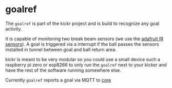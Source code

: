# goalref
The `goalref` is part of the kickr project and is build to recognize any goal activity.

It is capable of monitoring two break beam sensors (we use the [adafruit IR sensors](https://www.adafruit.com/product/2167)). A goal is triggered via a interrupt if the ball passes the sensors installed in tunnel between goal and ball return area.

kickr is meant to be very modular so you could use a small device such a raspberry pi zero or esp8266 to only run the  `goalref` next to your kicker and have the rest of the software running somewhere else.

Currently `goalref` reports a goal via MQTT to [core](https://github.com/kickr-me/core)
